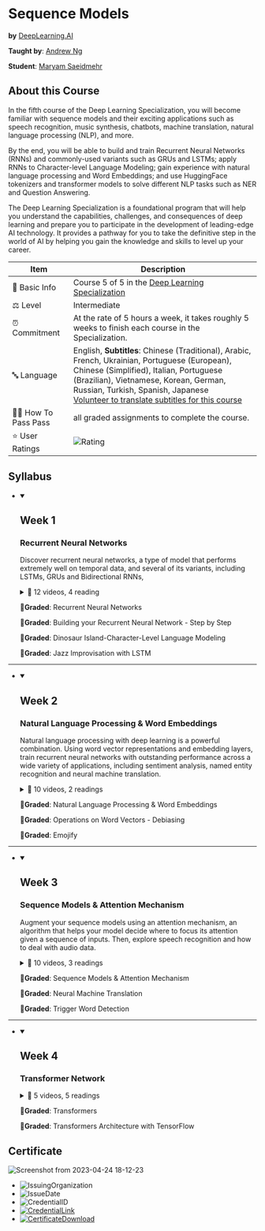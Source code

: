 # Sequence Models

**by** <a href="https://DeepLearning.AI/">DeepLearning.AI</a>

**Taught by**: <a href="https://www.coursera.org/instructor/andrewng">Andrew Ng</a>

**Student**: <a href="https://maryamsaeedmehr.github.io/">Maryam Saeidmehr</a>

## About this Course

In the fifth course of the Deep Learning Specialization, you will become familiar with sequence models and their exciting applications such as speech recognition, music synthesis, chatbots, machine translation, natural language processing (NLP), and more. 

By the end, you will be able to build and train Recurrent Neural Networks (RNNs) and commonly-used variants such as GRUs and LSTMs; apply RNNs to Character-level Language Modeling; gain experience with natural language processing and Word Embeddings; and use HuggingFace tokenizers and transformer models to solve different NLP tasks such as NER and Question Answering.

The Deep Learning Specialization is a foundational program that will help you understand the capabilities, challenges, and consequences of deep learning and prepare you to participate in the development of leading-edge AI technology. It provides a pathway for you to take the definitive step in the world of AI by helping you gain the knowledge and skills to level up your career.

| Item | Description |
|---|---|
| 📓 Basic Info  |  Course 5 of 5 in the <a href="https://www.coursera.org/specializations/deep-learning">Deep Learning Specialization</a>  |
| ⚖️ Level  | Intermediate  |
| ⏰ Commitment  | At the rate of 5 hours a week, it takes roughly 5 weeks to finish each course in the Specialization.  |
| 🔤 Language  | English, **Subtitles**: Chinese (Traditional), Arabic, French, Ukrainian, Portuguese (European), Chinese (Simplified), Italian, Portuguese (Brazilian), Vietnamese, Korean, German, Russian, Turkish, Spanish, Japanese</br> <a href="https://www.coursera.org/learn/neural-networks-deep-learning/home/info#">Volunteer to translate subtitles for this course</a>  |
| 🧑‍🎓 How To Pass	Pass  |  all graded assignments to complete the course. |
| ⭐ User Ratings  | ![Rating](https://img.shields.io/badge/rating-4.9-brightgreen) |

## Syllabus

- <details open><summary><h2>Week 1</h2></summary>

  ### Recurrent Neural Networks
    Discover recurrent neural networks, a type of model that performs extremely well on temporal data, and several of its variants, including LSTMs, GRUs and Bidirectional RNNs,

    <details>
      <summary>📂 12 videos, 4 reading</summary>

  - Video: Why Sequence Models?
  - Video: Notation
  - Video: Recurrent Neural Network Model
  - Video: Backpropagation Through Time
  - App Item: [IMPORTANT] Have questions, issues or ideas? Join our Community!
  - Video: Different Types of RNNs
  - Video: Language Model and Sequence Generation
  - Video: Sampling Novel Sequences
  - Video: Vanishing Gradients with RNNs
  - Reading: Clarifications about Upcoming Gated Recurrent Unit (GRU) Video
  - Video: Gated Recurrent Unit (GRU)
  - Reading: Clarifications about Upcoming Long Short Term Memory (LSTM) Video
  - Video: Long Short Term Memory (LSTM)
  - Video: Bidirectional RNN
  - Video: Deep RNNs
  - Reading: Lecture Notes W1
  - Reading: (Optional) Downloading your Notebook, Downloading your Workspace and Refreshing your Workspace

    </details>

    🔬**Graded**: Recurrent Neural Networks

    🔬**Graded**: Building your Recurrent Neural Network - Step by Step

    🔬**Graded**: Dinosaur Island-Character-Level Language Modeling

    🔬**Graded**: Jazz Improvisation with LSTM

  </details>
---  
  - <details open><summary><h2>Week 2</h2></summary>

    ### Natural Language Processing & Word Embeddings
      Natural language processing with deep learning is a powerful combination. Using word vector representations and embedding layers, train recurrent neural networks with outstanding performance across a wide variety of applications, including sentiment analysis, named entity recognition and neural machine translation.

      <details>
        <summary>📂 10 videos, 2 readings</summary>

    - Video: Word Representation
    - Video: Using Word Embeddings
    - Video: Properties of Word Embeddings
    - Video: Embedding Matrix
    - Video: Learning Word Embeddings
    - Video: Word2Vec
    - Video: Negative Sampling
    - Reading: Clarifications about Upcoming GloVe Word Vectors Video
    - Video: GloVe Word Vectors
    - Video: Sentiment Classification
    - Video: Debiasing Word Embeddings
    - Reading: Lecture Notes W2

      </details>

      🔬**Graded**: Natural Language Processing & Word Embeddings
      
      🔬**Graded**: Operations on Word Vectors - Debiasing
      
      🔬**Graded**: Emojify

    </details>
---
  - <details open><summary><h2>Week 3</h2></summary>

    ### Sequence Models & Attention Mechanism
      Augment your sequence models using an attention mechanism, an algorithm that helps your model decide where to focus its attention given a sequence of inputs. Then, explore speech recognition and how to deal with audio data.

      <details>
        <summary>📂 10 videos, 3 readings</summary>

    - Video: Basic Models
    - Video: Picking the Most Likely Sentence
    - Video: Beam Search
    - Video: Refinements to Beam Search
    - Video: Error Analysis in Beam Search
    - Video: Bleu Score (Optional)
    - Video: Attention Model Intuition
    - Reading: Clarifications about Upcoming Attention Model Video
    - Video: Attention Model
    - Video: Speech Recognition
    - Video: Trigger Word Detection
    - Reading: Lecture Notes W3
    - Reading: Instructions If You Are Unable to Open Your Notebook

      </details>

      🔬**Graded**: Sequence Models & Attention Mechanism
      
      🔬**Graded**: Neural Machine Translation
      
      🔬**Graded**: Trigger Word Detection

    </details>
---
  - <details open><summary><h2>Week 4</h2></summary>

    ### Transformer Network

      <details>
        <summary>📂 5 videos, 5 readings</summary>

    - Video: Transformer Network Intuition
    - Video: Self-Attention
    - Video: Multi-Head Attention
    - Video: Transformer Network
    - Reading: Lecture Notes W4
    - Ungraded Lab: Transformer Pre-processing
    - Ungraded Lab: Transformer Network Application: Named-Entity Recognition
    - Ungraded Lab: Transformer Network Application: Question Answering
    - Reading: Transformers using Trax Library
    - Video: Conclusion and Thank You!
    - Reading: References
    - Reading: Acknowledgments
    - Reading: (Optional) Opportunity to Mentor Other Learners

      </details>

      🔬**Graded**: Transformers
      
      🔬**Graded**: Transformers Architecture with TensorFlow

    </details>

## Certificate

  ![Screenshot from 2023-04-24 18-12-23](https://user-images.githubusercontent.com/60509979/234031148-d8699338-b369-4c24-83a8-45df6f157b27.png)
  
  - ![IssuingOrganization](https://img.shields.io/badge/Issuing%20Organization-Coursera-informational)
  - ![IssueDate](https://img.shields.io/badge/Issue%20Date-Sept%202023-informational)
  - ![CredentialID](https://img.shields.io/badge/Credential%20ID-Q7HW9L4BYSHE-informational)
  - <a href="https://coursera.org/share/6d2856b38ad0187c4d20fe08001e16f4">![CredentialLink](https://img.shields.io/badge/Credential%20Link-https://coursera.org/share/6d2856b38ad0187c4d20fe08001e16f4)</a>
  - <a href="https://github.com/BitterOcean/coursera-deep-learning-specialization/blob/main/Neural-Networks-and-Deep-Learning/Certificate.pdf">![CertificateDownload](https://img.shields.io/badge/Certificate-Download%20PDF-informational)</a>
